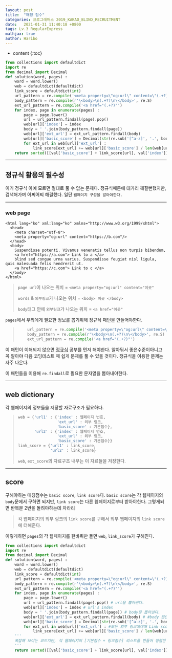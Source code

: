 ```yaml
---
layout: post
title:  "매칭 점수"
categories: 프로그래머스 2019_KAKAO_BLIND_RECRUITMENT
date:   2021-01-31 11:40:18 +0800
tags: Lv.3 RegularExpress
mathjax: true
author: Haribo
---
```


* content
{:toc}
```python
from collections import defaultdict
import re
from decimal import Decimal
def solution(word, pages) :
    word = word.lower()
    web = defaultdict(defaultdict)
    link_score = defaultdict(int)
    url_pattern = re.compile('<meta property=\"og:url\" content=\"(.+?)"')
    body_pattern = re.compile(r'\<body>\n(.+?)\n\</body>', re.S)
    ext_url_pattern = re.compile('<a href="(.+?)"')
    for index, page in enumerate(pages) :
        page = page.lower()
        url = url_pattern.findall(page).pop()
        web[url]['index'] = index
        body = ' '.join(body_pattern.findall(page))
        web[url]['ext_url'] = ext_url_pattern.findall(body)
        web[url]['basic_score'] = Decimal(str(re.sub('[^a-z]', '.', body).split('.').count(word)))
        for ext_url in web[url]['ext_url'] :
            link_score[ext_url] += web[url]['basic_score'] / len(web[url]['ext_url'])
    return sorted([[val['basic_score'] + link_score[url], val['index']] for url, val in web.items()], key = lambda x : (-x[0], x[1]))[0][1]
```

---









## 정규식 활용의 필수성

이거 정규식 아예 모르면 절대로 풀 수 없는 문제다. 정규식때문에 대가리 깨질뻔했지만, 검색해가며 어찌어찌 해결했다. 일단 `웹페이지 구성을 알아야한다.`

---

### web page

```
<html lang="ko" xml:lang="ko" xmlns="http://www.w3.org/1999/xhtml">
  <head>
    <meta charset="utf-8">
    <meta property="og:url" content="https://b.com"/>
  </head>  
  <body>
    Suspendisse potenti. Vivamus venenatis tellus non turpis bibendum, 
    <a href="https://a.com"> Link to a </a>
    blind sed congue urna varius. Suspendisse feugiat nisl ligula, quis malesuada felis hendrerit ut.
    <a href="https://c.com"> Link to c </a>
  </body>
</html>
```

> `page url`이 나오는 위치 = `<meta property="og:url" content="이곳"`
>
> `words` & `외부링크`가 나오는 위치 = `<body> 이곳 </body>`
>
> `body`태그 안에 `외부링크`가 나오는 위치 = `<a href="이곳"`

`pages`에서 우리에게 필요한 정보를 뽑기위해 정규식 패턴을 만들어야한다.

> ```python
>     url_pattern = re.compile('<meta property=\"og:url\" content=\"(.+?)"')
>     body_pattern = re.compile(r'\<body>\n(.+?)\n\</body>', re.S)
>     ext_url_pattern = re.compile('<a href="(.+?)"')
> ```

이 패턴이 이해되지 않으면 [정규식](https://wikidocs.net/4308) 공부를 먼저 해야한다. 알아둬서 좋은수준이아니고 꼭 알아야 다음 코딩테스트 때 쉽게 문제를 풀 수 있을 것이다. 정규식을 이용한 문제는 자주 나온다.  

이 패턴들을 이용해 `re.findall`로 필요한 문자열을 뽑아내야한다.

---

## web dictionary

각 웹페이지의 정보들을 저장할 자료구조가 필요하다.

>```python
>web = {'url1' : {'index' : 웹페이지 번호,
>                  'ext_url' : 외부 링크,
>                  'basic_score' : 기본점수},
>        'url2' : {'index' : 웹페이지 번호,
>                  'ext_url' : 외부 링크,
>                  'basic_score' : 기본점수}}
>link_score = {'url1' : link_score,
>               'url2' : link_score}
>```
>
>`web`, `ext_score`의 자료구조 내부는 이 자료들을 저장한다.

---

## score

구해야하는 매칭점수는 `basic score`, `link score`다. `basic score`는 각 웹페이지의 `body`문에서 구하면 되지만, `link score`는 다른 웹페이지로부터 받아야한다. 그렇게되면 반복문 2번을 돌려야하는데 차라리 

> 각 웹페이지의 외부 링크의 `link score`를 구해서 외부 웹페이지의 `link score`에 더해준다.

이렇게하면 `pages`의 각 웹페이지를 한바퀴만 돌면 `web`, `link_score`가 구해진다.

```python
from collections import defaultdict
import re
from decimal import Decimal
def solution(word, pages) :
    word = word.lower()
    web = defaultdict(defaultdict)
    link_score = defaultdict(int)
    url_pattern = re.compile('<meta property=\"og:url\" content=\"(.+?)"')
    body_pattern = re.compile(r'\<body>\n(.+?)\n\</body>', re.S)
    ext_url_pattern = re.compile('<a href="(.+?)"')
    for index, page in enumerate(pages) :
        page = page.lower()
        url = url_pattern.findall(page).pop() # url을 뽑아낸다.
        web[url]['index'] = index # url's index 
        body = ' '.join(body_pattern.findall(page)) # body문 뽑아낸다.
        web[url]['ext_url'] = ext_url_pattern.findall(body) # #body 문안의 모든 외부링크 뽑아낸다.
        web[url]['basic_score'] = Decimal(str(re.sub('[^a-z]', '.', body).split('.').count(word))) # basic score 
        for ext_url in web[url]['ext_url'] : #모든 외부 링크에대해 Link score를 구한 후 해당 웹페이지의 link score 갱신
            link_score[ext_url] += web[url]['basic_score'] / len(web[url]['ext_url'])
    '''
    복잡해 보이는 코드지만, 각 웹페이지의 [기본점수 + 링크점수] 리스트를 만들어 정렬한 후 가장큰 매칭점수를 뽑는 코드다.
    '''
    return sorted([[val['basic_score'] + link_score[url], val['index']] for url, val in web.items()], key = lambda x : (-x[0], x[1]))[0][1]
```

